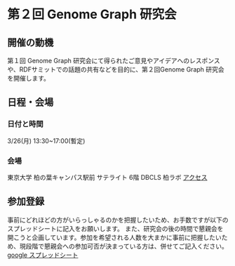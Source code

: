 # 第２回 Genome Graph 研究会

## 開催の動機
第１回 Genome Graph 研究会にて得られたご意見やアイデアへのレスポンスや、RDFサミットでの話題の共有などを目的に、第２回Genome Graph 研究会を開催します。

## 日程・会場
### 日付と時間
3/26(月) 13:30~17:00(暫定)
### 会場
東京大学 柏の葉キャンパス駅前 サテライト 6階 DBCLS 柏ラボ
[アクセス](http://dbcls.rois.ac.jp/access)

## 参加登録
事前にどれほどの方がいらっしゃるのかを把握したいため、お手数ですが以下のスプレッドシートに記入をお願いします。
また、研究会の後の時間で懇親会を開こうと企画しています。参加を希望される人数を大まかに事前に把握したいため、現段階で懇親会への参加可否が決まっている方は、併せてご記入ください。
[google スプレッドシート](https://docs.google.com/spreadsheets/d/1MWCfeuNBMKW-VYdsf4PkH17bUJAOO1Ps7FNe74QFTVc/edit?usp=sharing)
